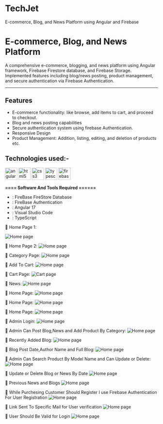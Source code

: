 # TechJet
 E-commerce, Blog, and News Platform using Angular and Firebase

 # E-commerce, Blog, and News Platform
A comprehensive e-commerce, blogging, and news platform using Angular framework, Firebase Firestore database, and Firebase Storage. Implemented features including blog/news posting, product management, and secure authentication via Firebase Authentication.

-----------------   ---------------------------------------------
## Features

- E-commerce functionality:  like browse, add items to cart, and proceed to checkout.
- Blog and news posting capabilities
- Secure authentication system using firebase Authentication.
- Responsive Design
- Product Management: Addition, listing, editing, and deletion of products etc.




## Technologies used:-

<p align="left">
    <img src="https://angular.io/assets/images/logos/angular/angular.svg" alt="angular" width="40" height="40"/>
<img src="https://raw.githubusercontent.com/devicons/devicon/master/icons/html5/html5-original-wordmark.svg" alt="html5" width="40" height="40"/>
<img src="https://raw.githubusercontent.com/devicons/devicon/master/icons/css3/css3-original-wordmark.svg" alt="css3" width="40" height="40"/>
<img src="https://raw.githubusercontent.com/devicons/devicon/master/icons/typescript/typescript-original.svg" alt="typescript" width="40" height="40"/>

<img src="https://www.vectorlogo.zone/logos/firebase/firebase-icon.svg" alt="firebase" width="40" height="40"/>



</p>




**==== Software And Tools Required ======**
- :  FireBase FireStore Database
- :  FireBase Authentication
- :  Angular 17
- :  Visual Studio Code
- :  TypeScript


 :pushpin: Home Page 1:

![ Home page](https://github.com/sabithassann/TechJet/blob/main/techjet_screenshot/home_1.png)

:pushpin: Home Page 2:
![ Home page](https://github.com/sabithassann/TechJet/blob/main/techjet_screenshot/home_2.png)

:pushpin: Category Page:
![ Home page](https://github.com/sabithassann/TechJet/blob/main/techjet_screenshot/category_3.png)

:pushpin: Add To Cart:
![ Home page](https://github.com/sabithassann/TechJet/blob/main/techjet_screenshot/addToCart_4.png)

:pushpin: Cart Page:
![ Cart page](https://github.com/sabithassann/TechJet/blob/main/techjet_screenshot/cart_5.png)

:pushpin: News:
![ Home page](https://github.com/sabithassann/TechJet/blob/main/techjet_screenshot/news_6.png)

:pushpin: Home Page:
![ Home page](https://github.com/sabithassann/TechJet/blob/main/techjet_screenshot/news_7.png)

:pushpin: Home Page:
![ Home page](https://github.com/sabithassann/TechJet/blob/main/techjet_screenshot/blog_8.png)

:pushpin: Home Page:
![ Home page](https://github.com/sabithassann/TechJet/blob/main/techjet_screenshot/blog_9.png)

:pushpin: Admin Login:
![ Home page](https://github.com/sabithassann/TechJet/blob/main/techjet_screenshot/loginAdmin_10.png)

:pushpin: Admin Can Post Blog,News and Add Product By Category:
![ Home page](https://github.com/sabithassann/TechJet/blob/main/techjet_screenshot/add_blog_10.png)

:pushpin: Recently Added Blog:
![ Home page](https://github.com/sabithassann/TechJet/blob/main/techjet_screenshot/admin_blog_11.png)

:pushpin: Blog Post Date,Author Name and Full Blog:
![ Home page](https://github.com/sabithassann/TechJet/blob/main/techjet_screenshot/admin_blog_12.png)

:pushpin: Admin Can Search Product By Model Name and Can Update or Delete:
![ Home page](https://github.com/sabithassann/TechJet/blob/main/techjet_screenshot/searchByModelNO_13.png)

:pushpin: Update or Delete Blog or News By Date
![ Home page](https://github.com/sabithassann/TechJet/blob/main/techjet_screenshot/fetchNews_14.png)

:pushpin: Previous News and Blogs
![ Home page](https://github.com/sabithassann/TechJet/blob/main/techjet_screenshot/fetchNews_15.png)

:pushpin: While Purchesing Customer Should Register 
I use Firebase Authentication For User Registration
![ Home page](https://github.com/sabithassann/TechJet/blob/main/techjet_screenshot/Register_16.png)

:pushpin: Link Sent To Specific Mail for User verification
![ Home page](https://github.com/sabithassann/TechJet/blob/main/techjet_screenshot/mail_17.png)

:pushpin: User Should Be Valid for Login
![ Home page](https://github.com/sabithassann/TechJet/blob/main/techjet_screenshot/passwordCheck_18.png)

